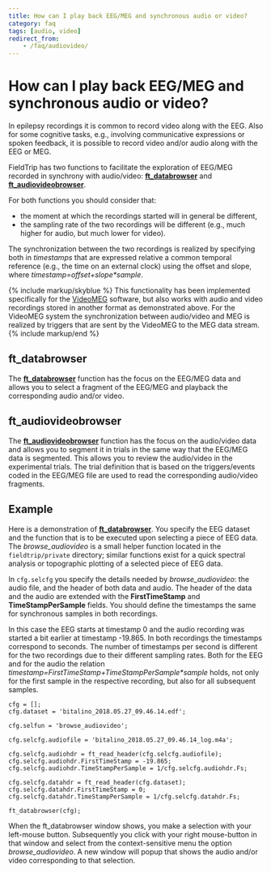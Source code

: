 ```yaml
---
title: How can I play back EEG/MEG and synchronous audio or video?
category: faq
tags: [audio, video]
redirect_from:
    - /faq/audiovideo/
---
```


# How can I play back EEG/MEG and synchronous audio or video?

In epilepsy recordings it is common to record video along with the EEG. Also for some cognitive tasks, e.g., involving communicative expressions or spoken feedback, it is possible to record video and/or audio along with the EEG or MEG.

FieldTrip has two functions to facilitate the exploration of EEG/MEG recorded in synchrony with audio/video: **[ft_databrowser](/reference/ft_databrowser)** and **[ft_audiovideobrowser](/reference/ft_audiovideobrowser)**.

For both functions you should consider that:

- the moment at which the recordings started will in general be different,
- the sampling rate of the two recordings will be different (e.g., much higher for audio, but much lower for video).

The synchronization between the two recordings is realized by specifying both in _timestamps_ that are expressed relative a common temporal reference (e.g., the time on an external clock) using the offset and slope, where _timestamp=offset+slope\*sample_.

{% include markup/skyblue %}
This functionality has been implemented specifically for the [VideoMEG](https://github.com/andreyzhd/VideoMEG) software, but also works with audio and video recordings stored in another format as demonstrated above. For the VideoMEG system the synchronization between audio/video and MEG is realized by triggers that are sent by the VideoMEG to the MEG data stream.
{% include markup/end %}

## ft_databrowser

The **[ft_databrowser](/reference/ft_databrowser)** function has the focus on the EEG/MEG data and allows you to select a fragment of the EEG/MEG and playback the corresponding audio and/or video.

## ft_audiovideobrowser

The **[ft_audiovideobrowser](/reference/ft_audiovideobrowser)** function has the focus on the audio/video data and allows you to segment it in trials in the same way that the EEG/MEG data is segmented. This allows you to review the audio/video in the experimental trials. The trial definition that is based on the triggers/events coded in the EEG/MEG file are used to read the corresponding audio/video fragments.

## Example

Here is a demonstration of **[ft_databrowser](/reference/ft_databrowser)**. You specify the EEG dataset and the function that is to be executed upon selecting a piece of EEG data. The _browse_audiovideo_ is a small helper function located in the `fieldtrip/private` directory; similar functions exist for a quick spectral analysis or topographic plotting of a selected piece of EEG data.

In `cfg.selcfg` you specify the details needed by _browse_audiovideo_: the audio file, and the header of both data and audio. The header of the data and the audio are extended with the **FirstTimeStamp** and **TimeStampPerSample** fields. You should define the timestamps the same for synchronous samples in both recordings.

In this case the EEG starts at timestamp 0 and the audio recording was started a bit earlier at timestamp -19.865. In both recordings the timestamps correspond to seconds. The number of timestamps per second is different for the two recordings due to their different sampling rates. Both for the EEG and for the audio the relation _timestamp=FirstTimeStamp+TimeStampPerSample\*sample_ holds, not only for the first sample in the respective recording, but also for all subsequent samples.

    cfg = [];
    cfg.dataset = 'bitalino_2018.05.27_09.46.14.edf';

    cfg.selfun = 'browse_audiovideo';

    cfg.selcfg.audiofile = 'bitalino_2018.05.27_09.46.14_log.m4a';

    cfg.selcfg.audiohdr = ft_read_header(cfg.selcfg.audiofile);
    cfg.selcfg.audiohdr.FirstTimeStamp = -19.865;
    cfg.selcfg.audiohdr.TimeStampPerSample = 1/cfg.selcfg.audiohdr.Fs;

    cfg.selcfg.datahdr = ft_read_header(cfg.dataset);
    cfg.selcfg.datahdr.FirstTimeStamp = 0;
    cfg.selcfg.datahdr.TimeStampPerSample = 1/cfg.selcfg.datahdr.Fs;

    ft_databrowser(cfg);

When the ft_databrowser window shows, you make a selection with your left-mouse button. Subsequently you click with your right mouse-button in that window and select from the context-sensitive menu the option _browse_audiovideo_. A new window will popup that shows the audio and/or video corresponding to that selection.

